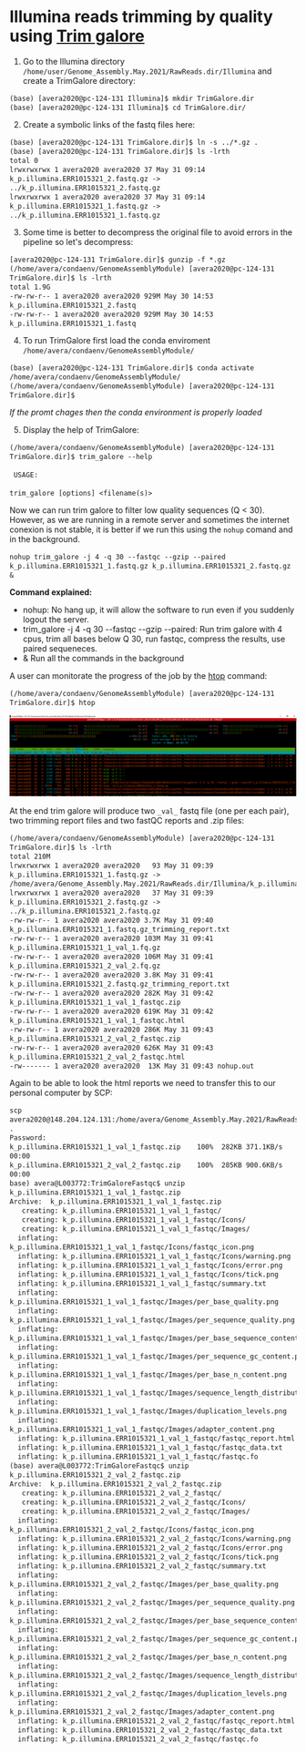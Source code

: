 # Illumina reads trimming by quality using [Trim galore](https://www.bioinformatics.babraham.ac.uk/projects/trim_galore/)

1. Go to the Illumina directory ```/home/user/Genome_Assembly.May.2021/RawReads.dir/Illumina``` and create a TrimGalore directory:

```console
(base) [avera2020@pc-124-131 Illumina]$ mkdir TrimGalore.dir
(base) [avera2020@pc-124-131 Illumina]$ cd TrimGalore.dir/
```

2. Create a symbolic links of the fastq files here:

```console
(base) [avera2020@pc-124-131 TrimGalore.dir]$ ln -s ../*.gz .
(base) [avera2020@pc-124-131 TrimGalore.dir]$ ls -lrth
total 0
lrwxrwxrwx 1 avera2020 avera2020 37 May 31 09:14 k_p.illumina.ERR1015321_2.fastq.gz -> ../k_p.illumina.ERR1015321_2.fastq.gz
lrwxrwxrwx 1 avera2020 avera2020 37 May 31 09:14 k_p.illumina.ERR1015321_1.fastq.gz -> ../k_p.illumina.ERR1015321_1.fastq.gz
```
3. Some time is better to decompress the original file to avoid errors in the pipeline so let's decompress:

```console
[avera2020@pc-124-131 TrimGalore.dir]$ gunzip -f *.gz
(/home/avera/condaenv/GenomeAssemblyModule) [avera2020@pc-124-131 TrimGalore.dir]$ ls -lrth
total 1.9G
-rw-rw-r-- 1 avera2020 avera2020 929M May 30 14:53 k_p.illumina.ERR1015321_2.fastq
-rw-rw-r-- 1 avera2020 avera2020 929M May 30 14:53 k_p.illumina.ERR1015321_1.fastq
```

4. To run TrimGalore first load the conda enviroment ```/home/avera/condaenv/GenomeAssemblyModule/```

```console
(base) [avera2020@pc-124-131 TrimGalore.dir]$ conda activate /home/avera/condaenv/GenomeAssemblyModule/
(/home/avera/condaenv/GenomeAssemblyModule) [avera2020@pc-124-131 TrimGalore.dir]$
```
*If the promt chages then the conda environment is properly loaded*

5. Display the help of TrimGalore:

```console
(/home/avera/condaenv/GenomeAssemblyModule) [avera2020@pc-124-131 TrimGalore.dir]$ trim_galore --help

 USAGE:

trim_galore [options] <filename(s)>
```

Now we can run trim galore to filter low quality sequences (Q < 30). However, as we are running in a remote server and sometimes the internet conexion is not stable, it is better if we run this using the ```nohup``` comand and in the background. 


```console
nohup trim_galore -j 4 -q 30 --fastqc --gzip --paired k_p.illumina.ERR1015321_1.fastq.gz k_p.illumina.ERR1015321_2.fastq.gz &
```

**Command explained:**

* nohup: No hang up, it will allow the software to run even if you suddenly logout the server.
* trim_galore -j 4 -q 30 --fastqc --gzip --paired: Run trim galore with 4 cpus, trim all bases below Q 30, run fastqc, compress the results, use paired sequeneces.
* & Run all the commands in the background

A user can monitorate the progress of the job by the [htop](https://htop.dev/) command:

```console
(/home/avera/condaenv/GenomeAssemblyModule) [avera2020@pc-124-131 TrimGalore.dir]$ htop
```
![HTOP](https://github.com/avera1988/Genome_Assembly_lecture/blob/master/images/htop.png)

At the end trim galore will produce two ```_val_``` fastq file (one per each pair), two trimming report files and two fastQC reports and .zip files:

```console
(/home/avera/condaenv/GenomeAssemblyModule) [avera2020@pc-124-131 TrimGalore.dir]$ ls -lrth
total 210M
lrwxrwxrwx 1 avera2020 avera2020   93 May 31 09:39 k_p.illumina.ERR1015321_1.fastq.gz -> /home/avera/Genome_Assembly.May.2021/RawReads.dir/Illumina/k_p.illumina.ERR1015321_1.fastq.gz
lrwxrwxrwx 1 avera2020 avera2020   37 May 31 09:39 k_p.illumina.ERR1015321_2.fastq.gz -> ../k_p.illumina.ERR1015321_2.fastq.gz
-rw-rw-r-- 1 avera2020 avera2020 3.7K May 31 09:40 k_p.illumina.ERR1015321_1.fastq.gz_trimming_report.txt
-rw-rw-r-- 1 avera2020 avera2020 103M May 31 09:41 k_p.illumina.ERR1015321_1_val_1.fq.gz
-rw-rw-r-- 1 avera2020 avera2020 106M May 31 09:41 k_p.illumina.ERR1015321_2_val_2.fq.gz
-rw-rw-r-- 1 avera2020 avera2020 3.8K May 31 09:41 k_p.illumina.ERR1015321_2.fastq.gz_trimming_report.txt
-rw-rw-r-- 1 avera2020 avera2020 282K May 31 09:42 k_p.illumina.ERR1015321_1_val_1_fastqc.zip
-rw-rw-r-- 1 avera2020 avera2020 619K May 31 09:42 k_p.illumina.ERR1015321_1_val_1_fastqc.html
-rw-rw-r-- 1 avera2020 avera2020 286K May 31 09:43 k_p.illumina.ERR1015321_2_val_2_fastqc.zip
-rw-rw-r-- 1 avera2020 avera2020 626K May 31 09:43 k_p.illumina.ERR1015321_2_val_2_fastqc.html
-rw------- 1 avera2020 avera2020  13K May 31 09:43 nohup.out
```

Again to be able to look the html reports we need to transfer this to our personal computer by SCP:

```console
scp avera2020@148.204.124.131:/home/avera/Genome_Assembly.May.2021/RawReads.dir/Illumina/TrimGalore.dir/*.zip .
Password: 
k_p.illumina.ERR1015321_1_val_1_fastqc.zip    100%  282KB 371.1KB/s   00:00    
k_p.illumina.ERR1015321_2_val_2_fastqc.zip    100%  285KB 900.6KB/s   00:00
base) avera@L003772:TrimGaloreFastqc$ unzip k_p.illumina.ERR1015321_1_val_1_fastqc.zip 
Archive:  k_p.illumina.ERR1015321_1_val_1_fastqc.zip
   creating: k_p.illumina.ERR1015321_1_val_1_fastqc/
   creating: k_p.illumina.ERR1015321_1_val_1_fastqc/Icons/
   creating: k_p.illumina.ERR1015321_1_val_1_fastqc/Images/
  inflating: k_p.illumina.ERR1015321_1_val_1_fastqc/Icons/fastqc_icon.png  
  inflating: k_p.illumina.ERR1015321_1_val_1_fastqc/Icons/warning.png  
  inflating: k_p.illumina.ERR1015321_1_val_1_fastqc/Icons/error.png  
  inflating: k_p.illumina.ERR1015321_1_val_1_fastqc/Icons/tick.png  
  inflating: k_p.illumina.ERR1015321_1_val_1_fastqc/summary.txt  
  inflating: k_p.illumina.ERR1015321_1_val_1_fastqc/Images/per_base_quality.png  
  inflating: k_p.illumina.ERR1015321_1_val_1_fastqc/Images/per_sequence_quality.png  
  inflating: k_p.illumina.ERR1015321_1_val_1_fastqc/Images/per_base_sequence_content.png  
  inflating: k_p.illumina.ERR1015321_1_val_1_fastqc/Images/per_sequence_gc_content.png  
  inflating: k_p.illumina.ERR1015321_1_val_1_fastqc/Images/per_base_n_content.png  
  inflating: k_p.illumina.ERR1015321_1_val_1_fastqc/Images/sequence_length_distribution.png  
  inflating: k_p.illumina.ERR1015321_1_val_1_fastqc/Images/duplication_levels.png  
  inflating: k_p.illumina.ERR1015321_1_val_1_fastqc/Images/adapter_content.png  
  inflating: k_p.illumina.ERR1015321_1_val_1_fastqc/fastqc_report.html  
  inflating: k_p.illumina.ERR1015321_1_val_1_fastqc/fastqc_data.txt  
  inflating: k_p.illumina.ERR1015321_1_val_1_fastqc/fastqc.fo  
(base) avera@L003772:TrimGaloreFastqc$ unzip k_p.illumina.ERR1015321_2_val_2_fastqc.zip 
Archive:  k_p.illumina.ERR1015321_2_val_2_fastqc.zip
   creating: k_p.illumina.ERR1015321_2_val_2_fastqc/
   creating: k_p.illumina.ERR1015321_2_val_2_fastqc/Icons/
   creating: k_p.illumina.ERR1015321_2_val_2_fastqc/Images/
  inflating: k_p.illumina.ERR1015321_2_val_2_fastqc/Icons/fastqc_icon.png  
  inflating: k_p.illumina.ERR1015321_2_val_2_fastqc/Icons/warning.png  
  inflating: k_p.illumina.ERR1015321_2_val_2_fastqc/Icons/error.png  
  inflating: k_p.illumina.ERR1015321_2_val_2_fastqc/Icons/tick.png  
  inflating: k_p.illumina.ERR1015321_2_val_2_fastqc/summary.txt  
  inflating: k_p.illumina.ERR1015321_2_val_2_fastqc/Images/per_base_quality.png  
  inflating: k_p.illumina.ERR1015321_2_val_2_fastqc/Images/per_sequence_quality.png  
  inflating: k_p.illumina.ERR1015321_2_val_2_fastqc/Images/per_base_sequence_content.png  
  inflating: k_p.illumina.ERR1015321_2_val_2_fastqc/Images/per_sequence_gc_content.png  
  inflating: k_p.illumina.ERR1015321_2_val_2_fastqc/Images/per_base_n_content.png  
  inflating: k_p.illumina.ERR1015321_2_val_2_fastqc/Images/sequence_length_distribution.png  
  inflating: k_p.illumina.ERR1015321_2_val_2_fastqc/Images/duplication_levels.png  
  inflating: k_p.illumina.ERR1015321_2_val_2_fastqc/Images/adapter_content.png  
  inflating: k_p.illumina.ERR1015321_2_val_2_fastqc/fastqc_report.html  
  inflating: k_p.illumina.ERR1015321_2_val_2_fastqc/fastqc_data.txt  
  inflating: k_p.illumina.ERR1015321_2_val_2_fastqc/fastqc.fo 
  ```

